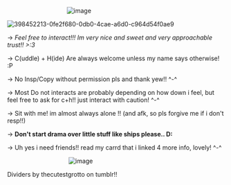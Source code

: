 ‎ ‎ ‎ ‎ ‎ ‎ ‎ ‎ ‎ ‎ ‎ ‎‎ ‎‎ ‎ ‎ ‎ ‎ ‎ ‎ ‎ ‎ ‎ ‎ ‎ ‎ ‎ ‎ ‎ ‎ ‎ ‎  ‎ ‎ ‎ ‎ ‎![image](https://github.com/user-attachments/assets/b803a6af-8724-4003-adc2-7ff7b80f0161)


![398452213-0fe2f680-0db0-4cae-a6d0-c964d54f0ae9](https://github.com/user-attachments/assets/405b027e-c5c9-4162-a02a-8db84e826fc4)




-> *Feel free to interact!!! Im very nice and sweet and very approachable trust!! >:3*

-> C(uddle) + H(ide) Are always welcome unless my name says otherwise! :P

-> No Insp/Copy without permission pls and thank yew!! ^-^

-> Most Do not interacts are probably depending on how down i feel, but feel free to ask for c+h!! just interact with caution! ^-^

-> Sit with me! im almost always alone !! (and afk, so pls forgive me if i don't resp!!)

-> **Don't start drama over little stuff like ships please.. D:**

-> Uh yes i need friends!! read my carrd that i linked 4 more info, lovely! ^-^

‎ ‎ ‎ ‎ ‎ ‎ ‎ ‎ ‎ ‎ ‎ ‎‎ ‎‎ ‎ ‎ ‎ ‎ ‎ ‎ ‎ ‎ ‎ ‎ ‎ ‎ ‎ ‎ ‎ ‎ ‎ ‎  ‎ ‎ ‎ ‎ ‎ ![image](https://github.com/user-attachments/assets/b00b620b-ddee-4407-a167-cb60978d1eda)

 Dividers by thecutestgrotto on tumblr!!

